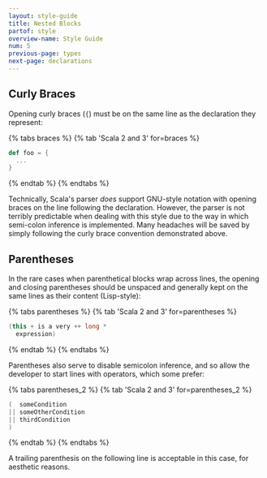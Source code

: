 ```yaml
---
layout: style-guide
title: Nested Blocks
partof: style
overview-name: Style Guide
num: 5
previous-page: types
next-page: declarations
---
```


## Curly Braces

Opening curly braces (`{`) must be on the same line as the declaration
they represent:

{% tabs braces %}
{% tab 'Scala 2 and 3' for=braces %}
```scala
def foo = {
  ...
}
```
{% endtab %}
{% endtabs %}

Technically, Scala's parser *does* support GNU-style notation with
opening braces on the line following the declaration. However, the
parser is not terribly predictable when dealing with this style due to
the way in which semi-colon inference is implemented. Many headaches
will be saved by simply following the curly brace convention
demonstrated above.

## Parentheses

In the rare cases when parenthetical blocks wrap across lines, the
opening and closing parentheses should be unspaced and generally kept on the same
lines as their content (Lisp-style):

{% tabs parentheses %}
{% tab 'Scala 2 and 3' for=parentheses %}
```scala
(this + is a very ++ long *
  expression)
```
{% endtab %}
{% endtabs %}

Parentheses also serve to disable semicolon inference, and so allow the developer
to start lines with operators, which some prefer:

{% tabs parentheses_2 %}
{% tab 'Scala 2 and 3' for=parentheses_2 %}
```scala
(  someCondition
|| someOtherCondition
|| thirdCondition
)
```
{% endtab %}
{% endtabs %}

A trailing parenthesis on the following line is acceptable in this case, for
aesthetic reasons.

